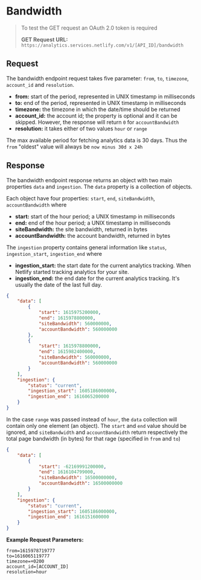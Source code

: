 # Bandwidth

> To test the GET request an OAuth 2.0 token is required
>
> **GET Request URL:** `https://analytics.services.netlify.com/v1/[API_ID]/bandwidth`

## Request

The bandwidth endpoint request takes five parameter: `from`, `to`, `timezone`, `account_id` and `resolution`.

- **from:** start of the period, represented in UNIX timestamp in milliseconds
- **to:** end of the period, represented in UNIX timestamp in milliseconds
- **timezone:** the timezone in which the date/time should be returned
- **account_id:** the account id; the property is optional and it can be skipped. However, the response will return `0` for `accountBandwidth`
- **resolution:** it takes either of two values `hour` or `range`

The max available period for fetching analytics data is 30 days. Thus the `from` "oldest" value will always be `now minus 30d x 24h`

## Response

The bandwidth endpoint response returns an object with two main properties `data` and `ingestion`. The `data` property is a collection of objects.

Each object have four properties: `start`, `end`, `siteBandwidth`, `accountBandwidth` where

- **start:** start of the hour period; a UNIX timestamp in milliseconds
- **end:** end of the hour period; a UNIX timestamp in milliseconds
- **siteBandwidth:** the site bandwidth, returned in bytes
- **accountBandwidth:** the account bandwidth, returned in bytes

The `ingestion` property contains general information like `status`, `ingestion_start`, `ingestion_end` where

- **ingestion_start:** the start date for the current analytics tracking. When Netlify started tracking analytics for your site.
- **ingestion_end:** the end date for the current analytics tracking. It's usually the date of the last full day.

```json
{
    "data": [
        {
            "start": 1615975200000,
            "end": 1615978800000,
            "siteBandwidth": 560000000,
            "accountBandwidth": 560000000
        },
        {
            "start": 1615978800000,
            "end": 1615982400000,
            "siteBandwidth": 560000000,
            "accountBandwidth": 560000000
        }
    ],
    "ingestion": {
        "status": "current",
        "ingestion_start": 1605186000000,
        "ingestion_end": 1616065200000
    }
}
```

In the case `range` was passed instead of `hour`, the `data` collection will contain only one element (an object). The `start` and `end` value should be ignored, and `siteBandwidth` and `accountBandwidth` return respectively the total page bandwidth (in bytes) for that rage (specified in `from` and `to`)

```json
{
    "data": [
        {
            "start": -62169991200000,
            "end": 1616104799000,
            "siteBandwidth": 16500000000,
            "accountBandwidth": 16500000000
        }
    ],
    "ingestion": {
        "status": "current",
        "ingestion_start": 1605186000000,
        "ingestion_end": 1616151600000
    }
}
````

**Example Request Parameters:**

```text
from=1615978719777
to=1616065119777
timezone=+0200
account_id=[ACCOUNT_ID]
resolution=hour
```
